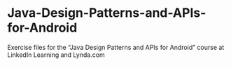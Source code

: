 # Java-Design-Patterns-and-APIs-for-Android
Exercise files for the “Java Design Patterns and APIs for Android” course at LinkedIn Learning and Lynda.com

